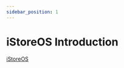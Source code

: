 ```yaml
---
sidebar_position: 1
---
```


# iStoreOS Introduction

[iStoreOS](https://doc.linkease.com/zh/guide/istoreos/storeos_introduce.html)
